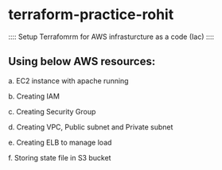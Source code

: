# terraform-practice-rohit

:::: Setup Terrafomrm for AWS infrasturcture as a code (Iac) ::::

Using below AWS resources:
--------------------------

a. EC2 instance with apache running 

b. Creating IAM
 
c. Creating Security Group

d. Creating VPC, Public subnet and Private subnet

e. Creating ELB to manage load

f. Storing state file in S3 bucket

